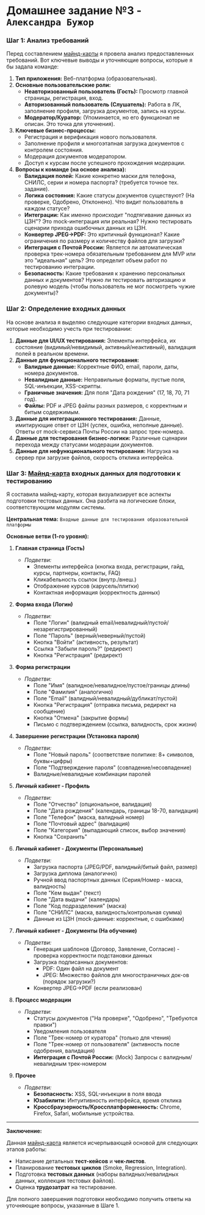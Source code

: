 # Домашнее задание №3 - `Александра Бужор`

### Шаг 1: Анализ требований

Перед составлением [майнд-карты](MindMap.png) я провела анализ предоставленных требований. Вот ключевые выводы и уточняющие вопросы, которые я бы задала команде:

1.  **Тип приложения:** Веб-платформа (образовательная).
2.  **Основные пользовательские роли:**
    *   **Неавторизованный пользователь (Гость):** Просмотр главной страницы, регистрация, вход.
    *   **Авторизованный пользователь (Слушатель):** Работа в ЛК, заполнение профиля, загрузка документов, запись на курсы.
    *   **Модератор/Куратор:** (Упоминается, но его функционал не описан. Это точка для уточнения).
3.  **Ключевые бизнес-процессы:**
    *   Регистрация и верификация нового пользователя.
    *   Заполнение профиля и многоэтапная загрузка документов с контролем состояния.
    *   Модерация документов модератором.
    *   Доступ к курсам после успешного прохождения модерации.
4.  **Вопросы к команде (на основе анализа):**
    *   **Валидация полей:** Какие конкретно маски для телефона, СНИЛС, серии и номера паспорта? (требуется точное тех. задание).
    *   **Логика состояния:** Какие статусы документов существуют? (На проверке, Одобрено, Отклонено). Что видит пользователь в каждом статусе?
    *   **Интеграции:** Как именно происходит "подтягивание данных из ЦЗН"? Это mock-интеграция или реальная? Нужно тестировать сценарии прихода ошибочных данных из ЦЗН.
    *   **Конвертер JPEG->PDF:** Это критичный функционал? Какие ограничения по размеру и количеству файлов для загрузки?
    *   **Интеграция с Почтой России:** Является ли автоматическая проверка трек-номера обязательным требованием для MVP или это "идеальная" цель? Это определит объем работ по тестированию интеграции.
    *   **Безопасность:** Какие требования к хранению персональных данных и документов? Нужно ли тестировать авторизацию и ролевую модель (чтобы пользователь не мог посмотреть чужие документы)?

### Шаг 2: Определение входных данных

На основе анализа я выделяю следующие категории входных данных, которые необходимо учесть при тестировании:

1.  **Данные для UI/UX тестирования:** Элементы интерфейса, их состояние (видимый/невидимый, активный/неактивный), валидация полей в реальном времени.
2.  **Данные для функционального тестирования:**
    *   **Валидные данные:** Корректные ФИО, email, пароли, даты, номера документов.
    *   **Невалидные данные:** Неправильные форматы, пустые поля, SQL-инъекции, XSS-скрипты.
    *   **Граничные значения:** Для поля "Дата рождения" (17, 18, 70, 71 год).
    *   **Файлы:** PDF и JPEG файлы разных размеров, с корректным и битым содержимым.
3.  **Данные для интеграционного тестирования:** Данные, имитирующие ответ от ЦЗН (успех, ошибка, неполные данные). Ответы от mock-сервиса Почты России на запрос трек-номера.
4.  **Данные для тестирования бизнес-логики:** Различные сценарии перехода между статусами модерации документов.
5.  **Данные для нефункционального тестирования:** Нагрузка на сервер при загрузке файлов, скорость отклика интерфейса.

### Шаг 3: [Майнд-карта](MindMap.png) входных данных для подготовки к тестированию

Я составила майнд-карту, которая визуализирует все аспекты подготовки тестовых данных. Она разбита на логические блоки, соответствующим модулям системы.

**Центральная тема:** `Входные данные для тестирования образовательной платформы`

**Основные ветви (1-го уровня):**

1.  **Главная страница (Гость)**
    *   *Подветви:*
        *   Элементы интерфейса (кнопка входа, регистрации, гайд, курсы, партнеры, контакты, FAQ)
        *   Кликабельность ссылок (внутр./внеш.)
        *   Отображение курсов (карусель/плитки)
        *   Контактная информация (корректность данных)

2.  **Форма входа (Логин)**
    *   *Подветви:*
        *   Поле "Логин" (валидный email/невалидный/пустой/незарегистрированный)
        *   Поле "Пароль" (верный/неверный/пустой)
        *   Кнопка "Войти" (активность, результат)
        *   Ссылка "Забыли пароль?" (редирект)
        *   Кнопка "Регистрация" (редирект)

3.  **Форма регистрации**
    *   *Подветви:*
        *   Поле "Имя" (валидное/невалидное/пустое/границы длины)
        *   Поле "Фамилия" (аналогично)
        *   Поле "Email" (валидный/невалидный/дубликат/пустой)
        *   Кнопка "Регистрация" (отправка письма, редирект на сообщение)
        *   Кнопка "Отмена" (закрытие формы)
        *   Письмо с подтверждением (ссылка, валидность, срок жизни)

4.  **Завершение регистрации (Установка пароля)**
    *   *Подветви:*
        *   Поле "Новый пароль" (соответствие политике: 8+ символов, буквы+цифры)
        *   Поле "Подтверждение пароля" (совпадение/несовпадение)
        *   Валидные/невалидные комбинации паролей

5.  **Личный кабинет - Профиль**
    *   *Подветви:*
        *   Поле "Отчество" (опциональное, валидация)
        *   Поле "Дата рождения" (календарь, границы 18-70, валидация)
        *   Поле "Телефон" (маска, валидный номер)
        *   Поле "Почтовый адрес" (валидация)
        *   Поле "Категория" (выпадающий список, выбор значения)
        *   Кнопка "Сохранить"

6.  **Личный кабинет - Документы (Персональные)**
    *   *Подветви:*
        *   Загрузка паспорта (JPEG/PDF, валидный/битый файл, размер)
        *   Загрузка диплома (аналогично)
        *   Ручной ввод паспортных данных (Серия/Номер - маска, валидность)
        *   Поле "Кем выдан" (текст)
        *   Поле "Дата выдачи" (календарь)
        *   Поле "Код подразделения" (маска)
        *   Поле "СНИЛС" (маска, валидность/контрольная сумма)
        *   Данные из ЦЗН (mock-данные: корректные, с ошибками)

7.  **Личный кабинет - Документы (На обучение)**
    *   *Подветви:*
        *   Генерация шаблонов (Договор, Заявление, Согласие) - проверка корректности подстановки данных
        *   Загрузка подписанных документов:
            *   PDF: Один файл на документ
            *   JPEG: Множество файлов для многостраничных док-ов (порядок загрузки?)
        *   Конвертер JPEG->PDF (если реализован)

8.  **Процесс модерации**
    *   *Подветви:*
        *   Статусы документов ("На проверке", "Одобрено", "Требуются правки")
        *   Уведомления пользователя
        *   Поле "Трек-номер от куратора" (только для чтения)
        *   Поле "Трек-номер от пользователя" (активность после одобрения, валидация)
        *   **Интеграция с Почтой России:** (Mock) Запросы с валидным/невалидным трек-номером

9.  **Прочее**
    *   *Подветви:*
        *   **Безопасность:** XSS, SQL-инъекции в поля ввода
        *   **Юзабилити:** Интуитивность интерфейса, время отклика
        *   **Кроссбраузерность/Кроссплатформенность:** Chrome, Firefox, Safari, мобильные устройства.

---

**Заключение:**

Данная [майнд-карта](MindMap.png) является исчерпывающей основой для следующих этапов работы:
*   Написание детальных **тест-кейсов** и **чек-листов**.
*   Планирование **тестовых циклов** (Smoke, Regression, Integration).
*   Подготовка **тестовых данных** (наборы валидных/невалидных данных, коллекция тестовых файлов).
*   Оценка **трудозатрат** на тестирование.

Для полного завершения подготовки необходимо получить ответы на уточняющие вопросы, указанные в Шаге 1.
